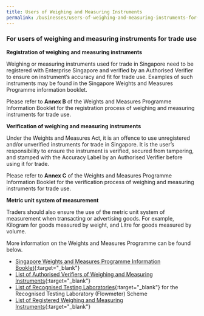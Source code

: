 ```yaml
---
title: Users of Weighing and Measuring Instruments
permalink: /businesses/users-of-weighing-and-measuring-instruments-for-trade-use
---
```

### For users of weighing and measuring instruments for trade use


**Registration of weighing and measuring instruments**

Weighing or measuring instruments used for trade in Singapore need to be registered with Enterprise Singapore and verified by an Authorised Verifier to ensure on instrument’s accuracy and fit for trade use. Examples of such instruments may be found in the Singapore Weights and Measures Programme information booklet. 

Please refer to **Annex B** of the Weights and Measures Programme Information Booklet for the registration process of weighing and measuring instruments for trade use.


**Verification of weighing and measuring instruments**

Under the Weights and Measures Act, it is an offence to use unregistered and/or unverified instruments for trade in Singapore. It is the user’s responsibility to ensure the instrument is verified, secured from tampering, and stamped with the Accuracy Label by an Authorised Verifier before using it for trade. 

Please refer to **Annex C** of the Weights and Measures Programme Information Booklet for the verification process of weighing and measuring instruments for trade use.

**Metric unit system of measurement**

Traders should also ensure the use of the metric unit system of measurement when transacting or advertising goods. For example, Kilogram for goods measured by weight, and Litre for goods measured by volume.


More information on the Weights and Measures Programme can be found below.

* [Singapore Weights and Measures Programme Information Booklet](/files/businesses/wmo_info_booklet.pdf){:target="_blank"}
* [List of Authorised Verifiers of Weighing and Measuring Instruments](/files/businesses/authorised-verifiers-list.pdf){:target="_blank"}
* [List of Recognised Testing Laboratories](/files/businesses/list_of_rtl.pdf){:target="_blank"} for the Recognised Testing Laboratory (Flowmeter) Scheme
* [List of Registered Weighing and Measuring Instruments](https://cpsa.enterprisesg.gov.sg/totalagility/forms/custom/publicsite/login.html){:target="_blank"}
